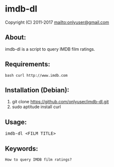 imdb-dl
=======

Copyright (C) 2011-2017 <mailto:onlyuser@gmail.com>

About:
------

imdb-dl is a script to query IMDB film ratings.

Requirements:
-------------

    bash curl http://www.imdb.com

Installation (Debian):
----------------------

1. git clone https://github.com/onlyuser/imdb-dl.git
2. sudo aptitude install curl

Usage:
------

<pre>
imdb-dl &lt;FILM_TITLE&gt;
</pre>

Keywords:
---------

    How to query IMDB film ratings?
